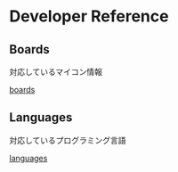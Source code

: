 # Developer Reference

## Boards

対応しているマイコン情報

[boards](./boards/)

## Languages

対応しているプログラミング言語

[languages](./languages/)
